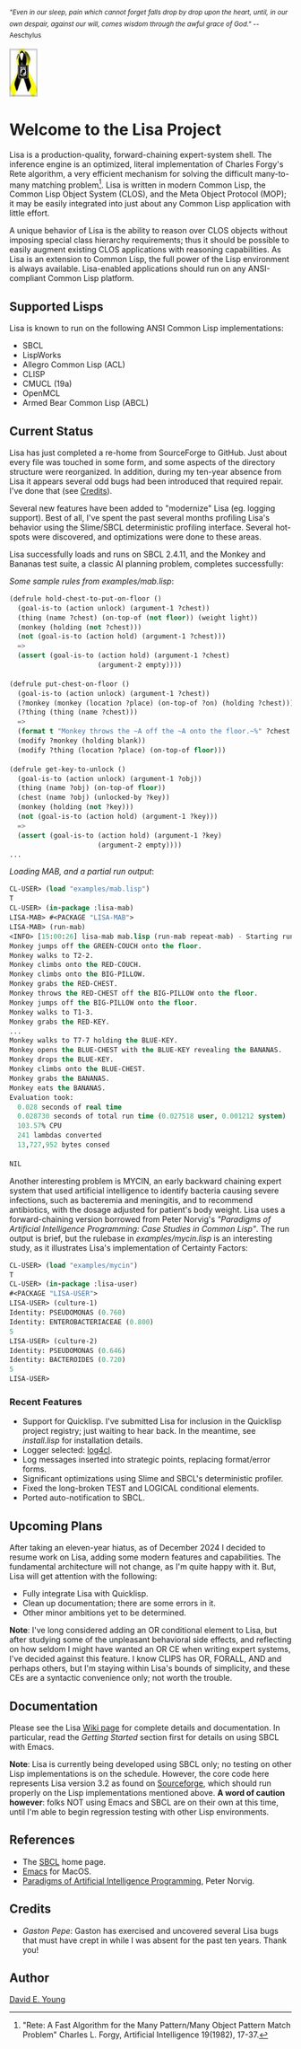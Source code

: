 <sub>_"Even in our sleep, pain which cannot forget falls drop by drop upon the heart, until, in our own despair, against our will, comes wisdom through the awful grace of God."_ -- Aeschylus<sub>

![_Always Remember_](images/powmia.png "Always Remember")

# Welcome to the Lisa Project #

Lisa is a production-quality, forward-chaining expert-system shell. The inference engine is an optimized, literal
implementation of Charles Forgy's Rete algorithm, a very efficient mechanism for solving the difficult many-to-many
matching problem[^1]. Lisa is written in modern Common Lisp, the Common Lisp Object System (CLOS), and the Meta Object
Protocol (MOP); it may be easily integrated into just about any Common Lisp application with little effort.

A unique behavior of Lisa is the ability to reason over CLOS objects without imposing special class hierarchy
requirements; thus it should be possible to easily augment existing CLOS applications with reasoning capabilities. As
Lisa is an extension to Common Lisp, the full power of the Lisp environment is always available. Lisa-enabled
applications should run on any ANSI-compliant Common Lisp platform.

## Supported Lisps ##

Lisa is known to run on the following ANSI Common Lisp implementations:

- SBCL
- LispWorks
- Allegro Common Lisp (ACL)
- CLISP
- CMUCL (19a)
- OpenMCL
- Armed Bear Common Lisp (ABCL)

## Current Status ##

Lisa has just completed a re-home from SourceForge to GitHub. Just about every file was touched in some form, and some
aspects of the directory structure were reorganized. In addition, during my ten-year absence from Lisa it appears
several odd bugs had been introduced that required repair. I've done that (see [Credits](#credits)).

Several new features have been added to "modernize" Lisa (eg. logging support). Best of all, I've spent the past several
months profiling Lisa's behavior using the Slime/SBCL deterministic profiling interface. Several hot-spots were
discovered, and optimizations were done to these areas.

Lisa successfully loads and runs on SBCL 2.4.11, and the Monkey and Bananas test suite, a classic AI planning problem,
completes successfully:

_Some sample rules from examples/mab.lisp_:

```lisp
(defrule hold-chest-to-put-on-floor ()
  (goal-is-to (action unlock) (argument-1 ?chest))
  (thing (name ?chest) (on-top-of (not floor)) (weight light))
  (monkey (holding (not ?chest)))
  (not (goal-is-to (action hold) (argument-1 ?chest)))
  =>
  (assert (goal-is-to (action hold) (argument-1 ?chest)
                      (argument-2 empty))))

(defrule put-chest-on-floor ()
  (goal-is-to (action unlock) (argument-1 ?chest))
  (?monkey (monkey (location ?place) (on-top-of ?on) (holding ?chest)))
  (?thing (thing (name ?chest)))
  =>
  (format t "Monkey throws the ~A off the ~A onto the floor.~%" ?chest ?on)
  (modify ?monkey (holding blank))
  (modify ?thing (location ?place) (on-top-of floor)))

(defrule get-key-to-unlock ()
  (goal-is-to (action unlock) (argument-1 ?obj))
  (thing (name ?obj) (on-top-of floor))
  (chest (name ?obj) (unlocked-by ?key))
  (monkey (holding (not ?key)))
  (not (goal-is-to (action hold) (argument-1 ?key)))
  =>
  (assert (goal-is-to (action hold) (argument-1 ?key)
                      (argument-2 empty))))
...
```

_Loading MAB, and a partial run output_:

```lisp
CL-USER> (load "examples/mab.lisp")
T
CL-USER> (in-package :lisa-mab)
LISA-MAB> #<PACKAGE "LISA-MAB">
LISA-MAB> (run-mab)
<INFO> [15:00:26] lisa-mab mab.lisp (run-mab repeat-mab) - Starting run...
Monkey jumps off the GREEN-COUCH onto the floor.
Monkey walks to T2-2.
Monkey climbs onto the RED-COUCH.
Monkey climbs onto the BIG-PILLOW.
Monkey grabs the RED-CHEST.
Monkey throws the RED-CHEST off the BIG-PILLOW onto the floor.
Monkey jumps off the BIG-PILLOW onto the floor.
Monkey walks to T1-3.
Monkey grabs the RED-KEY.
...
Monkey walks to T7-7 holding the BLUE-KEY.
Monkey opens the BLUE-CHEST with the BLUE-KEY revealing the BANANAS.
Monkey drops the BLUE-KEY.
Monkey climbs onto the BLUE-CHEST.
Monkey grabs the BANANAS.
Monkey eats the BANANAS.
Evaluation took:
  0.028 seconds of real time
  0.028730 seconds of total run time (0.027518 user, 0.001212 system)
  103.57% CPU
  241 lambdas converted
  13,727,952 bytes consed
  
NIL
```

Another interesting problem is MYCIN, an early backward chaining expert system that used artificial intelligence to
identify bacteria causing severe infections, such as bacteremia and meningitis, and to recommend antibiotics, with the
dosage adjusted for patient's body weight. Lisa uses a forward-chaining version borrowed from Peter Norvig's _"Paradigms
of Artificial Intelligence Programming: Case Studies in Common Lisp"_. The run output is brief, but the rulebase in
_examples/mycin.lisp_ is an interesting study, as it illustrates Lisa's implementation of Certainty Factors:

```lisp
CL-USER> (load "examples/mycin")
T
CL-USER> (in-package :lisa-user)
#<PACKAGE "LISA-USER">
LISA-USER> (culture-1)
Identity: PSEUDOMONAS (0.760)
Identity: ENTEROBACTERIACEAE (0.800)
5
LISA-USER> (culture-2)
Identity: PSEUDOMONAS (0.646)
Identity: BACTEROIDES (0.720)
5
LISA-USER> 
```

### Recent Features ###

- Support for Quicklisp. I've submitted Lisa for inclusion in the Quicklisp project registry; just waiting to hear
  back. In the meantime, see _install.lisp_ for installation details.
- Logger selected: [log4cl](https://github.com/7max/log4cl).
- Log messages inserted into strategic points, replacing format/error forms.
- Significant optimizations using Slime and SBCL's deterministic profiler.
- Fixed the long-broken TEST and LOGICAL conditional elements.
- Ported auto-notification to SBCL.

## Upcoming Plans ##

After taking an eleven-year hiatus, as of December 2024 I decided to resume work on Lisa, adding some modern features
and capabilities. The fundamental architecture will not change, as I'm quite happy with it. But, Lisa will get attention
with the following:

- Fully integrate Lisa with Quicklisp.
- Clean up documentation; there are some errors in it.
- Other minor ambitions yet to be determined.

**Note**: I've long considered adding an OR conditional element to Lisa, but after studying some of the unpleasant
behavioral side effects, and reflecting on how seldom I might have wanted an OR CE when writing expert systems, I've
decided against this feature. I know CLIPS has OR, FORALL, AND and perhaps others, but I'm staying within Lisa's bounds
of simplicity, and these CEs are a syntactic convenience only; not worth the trouble.

## Documentation ##

Please see the Lisa [Wiki page](https://github.com/youngde811/Lisa/wiki/Home) for complete details and documentation. In
particular, read the _Getting Started_ section first for details on using SBCL with Emacs.

**Note**: Lisa is currently being developed using SBCL only; no testing on other Lisp implementations is on the
schedule. However, the core code here represents Lisa version 3.2 as found on [Sourceforge](https://sourceforge.net/),
which should run properly on the Lisp implementations mentioned above. **A word of caution however**: folks NOT using
Emacs and SBCL are on their own at this time, until I'm able to begin regression testing with other Lisp environments.

## References ##

- The [SBCL](https://www.sbcl.org/) home page.
- [Emacs](https://emacsformacos.com/) for MacOS.
- [Paradigms of Artificial Intelligence Programming](https://norvig.github.io/paip-lisp/#/), Peter Norvig.

## Credits ##

- _Gaston Pepe_: Gaston has exercised and uncovered several Lisa bugs that must have crept in while I was absent for the
  past ten years. Thank you!

## Author ##

[David E. Young](mailto://streetrod750@protonmail.com)

[^1]: "Rete: A Fast Algorithm for the Many Pattern/Many Object Pattern Match Problem" Charles L. Forgy, Artificial Intelligence 19(1982), 17-37.
